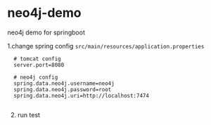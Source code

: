 # neo4j-demo
neo4j demo for springboot

1.change spring config `src/main/resources/application.properties`

```
  # tomcat config
  server.port=8080

  # neo4j config
  spring.data.neo4j.username=neo4j
  spring.data.neo4j.password=root
  spring.data.neo4j.uri=http://localhost:7474
 
```

2. run test
